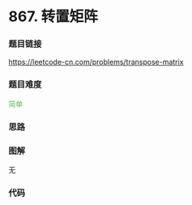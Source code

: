 # 867. 转置矩阵

### 题目链接

https://leetcode-cn.com/problems/transpose-matrix

### 题目难度

<font color=#5CB85C>简单</font>

### 思路



### 图解

无

### 代码

```python
```
